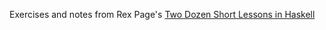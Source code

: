 Exercises and notes from Rex Page's <a href="http://www.cs.ou.edu/~rlpage/fpclassCurrent/textbook/haskell.shtml">
Two Dozen Short Lessons in Haskell</a>

